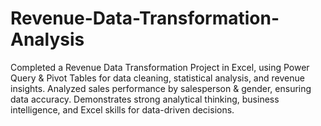 # Revenue-Data-Transformation-Analysis
Completed a Revenue Data Transformation Project in Excel, using Power Query &amp; Pivot Tables for data cleaning, statistical analysis, and revenue insights. Analyzed sales performance by salesperson &amp; gender, ensuring data accuracy. Demonstrates strong analytical thinking, business intelligence, and Excel skills for data-driven decisions.
